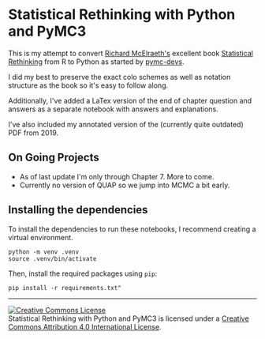 # Statistical Rethinking with Python and PyMC3

This is my attempt to convert [Richard McElraeth's](https://github.com/rmcelreath) excellent book [Statistical Rethinking](https://xcelab.net/rm/) from R to Python as started by [pymc-devs](https://github.com/pymc-devs/pymc-resources/tree/main/Rethinking).

I did my best to preserve the exact colo schemes as well as notation structure as the book so it's easy to follow along.

Additionally, I've added a LaTex version of the end of chapter question and answers as a separate notebook with answers and explanations.

I've also included my annotated version of the (currently quite outdated) PDF from 2019.

## On Going Projects

- As of last update I'm only through Chapter 7. More to come.
- Currently no version of QUAP so we jump into MCMC a bit early.

## Installing the dependencies

To install the dependencies to run these notebooks, I recommend creating a virtual environment.

    python -m venv .venv
    source .venv/bin/activate

Then, install the required packages using `pip`:

    pip install -r requirements.txt"


---

<a rel="license" href="http://creativecommons.org/licenses/by/4.0/"><img alt="Creative Commons License" style="border-width:0" src="https://i.creativecommons.org/l/by/4.0/88x31.png" /></a><br /><span>Statistical Rethinking with Python and PyMC3</span> is licensed under a <a rel="license" href="http://creativecommons.org/licenses/by/4.0/">Creative Commons Attribution 4.0 International License</a>.
